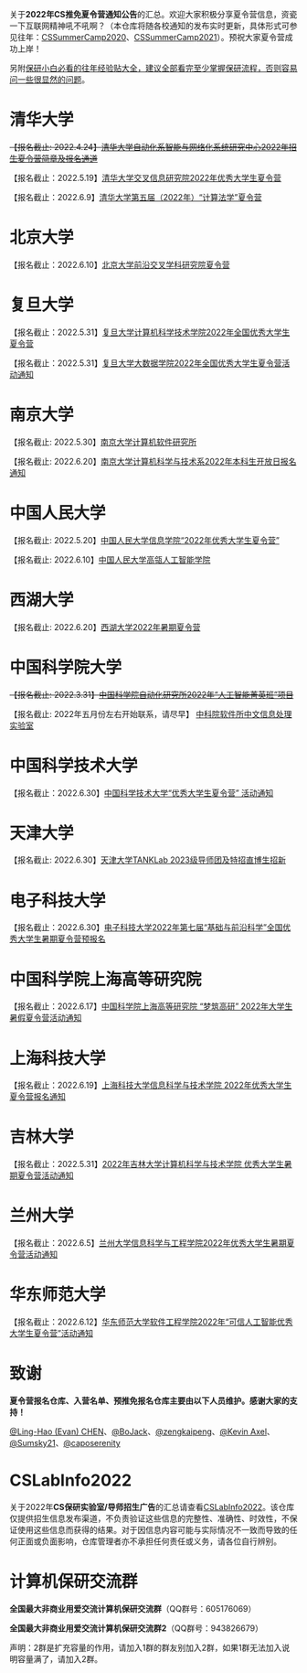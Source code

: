 
关于**2022年CS推免夏令营通知公告**的汇总。欢迎大家积极分享夏令营信息，资瓷一下互联网精神吼不吼啊？（本仓库将随各校通知的发布实时更新，具体形式可参见往年：[CSSummerCamp2020](https://github.com/hcy226/CSSummerCamp2020)、[CSSummerCamp2021](https://github.com/hit-thusz-RookieCJ/CSSummerCamp2021)）。预祝大家夏令营成功上岸！

另附[保研小白必看的往年经验贴大全，建议全部看完至少掌握保研流程，否则容易问一些很显然的问题](https://github.com/Alpha-Yang/CS-BAOYAN-2022)。

# 清华大学
~~【报名截止: 2022.4.24】[清华大学自动化系智能与网络化系统研究中心2022年招生夏令营简章及报名通道](https://mp.weixin.qq.com/s/PIh-a1VIBqt7-BambzxkUA)~~

【报名截止：2022.5.19】[清华大学交叉信息研究院2022年优秀大学生夏令营](https://admission.iiis.tsinghua.edu.cn/2022/)

【报名截止：2022.6.9】[清华大学第五届（2022年）“计算法学”夏令营](https://www.law.tsinghua.edu.cn/info/1135/13185.htm)

# 北京大学
【报名截止：2022.6.10】[北京大学前沿交叉学科研究院夏令营](http://www.aais.pku.edu.cn/tongzhi/shownews.php?id=1460)

# 复旦大学
【报名截止：2022.5.31】[复旦大学计算机科学技术学院2022年全国优秀大学生夏令营](https://cs.fudan.edu.cn/bf/99/c24257a442265/page.htm)

【报名截止：2022.5.31】[复旦大学大数据学院2022年全国优秀大学生夏令营活动通知](https://sds.fudan.edu.cn/bf/72/c17701a442226/page.htm)

# 南京大学

【报名截止: 2022.5.30】[南京大学计算机软件研究所](https://cs.nju.edu.cn/ics/recruit/index.html)

【报名截止: 2022.6.20】[南京大学计算机科学与技术系2022年本科生开放日报名通知](https://cs.nju.edu.cn/b0/eb/c1654a569579/page.htm)

# 中国人民大学

【报名截止: 2022.5.20】[中国人民大学信息学院“2022年优秀大学生夏令营”](http://info.ruc.edu.cn/notice_convert_detail.php?id=2265)

【报名截止: 2022.6.10】[中国人民大学高瓴人工智能学院](https://mp.weixin.qq.com/s/xGEd_mRczxnNNVVa0LRPxQ)

# 西湖大学

【报名截止: 2022.6.20】[西湖大学2022年暑期夏令营](https://www.westlake.edu.cn/news_events/westlakenews/zsdt/202204/t20220411_19774.shtml)

# 中国科学院大学

~~【报名截止: 2022.3.31】[中国科学院自动化研究所2022年“人工智能菁英班”项目](http://www.ia.cas.cn/yjsjy/zs/sszs/202203/t20220321_6401496.html)~~

【报名截止: 2022年五月份左右开始联系，请尽早】 [中科院软件所中文信息处理实验室](http://www.icip.org.cn/zh/2022/04/11/recruit/)

# 中国科学技术大学

【报名截止：2022.6.30】[中国科学技术大学“优秀大学生夏令营” 活动通知](https://mp.weixin.qq.com/s?__biz=MzA5OTQ4MzAzMg==&mid=2650083353&idx=1&sn=1db1bed8ee834f726a53e97acd64ce4c)

# 天津大学

【报名截止: 2022.6.30】[天津大学TANKLab 2023级导师团及特招直博生招新](https://mp.weixin.qq.com/s?srcid=0328TrVBOLBU7UuOZhHctIdf&scene=23&sharer_sharetime=1648461969548&mid=2247485718&sharer_shareid=13a0869e2dfd7c9b03339911eb553922&sn=23bc73443c1c9673ce2301101963930b&idx=1&__biz=MzI5MTQwNTAwMg%3D%3D&chksm=ec1064b3db67eda590df3a9514b87316c28089d7aae5acf22c50ee8fbcc277dc13fdd1862eb2&mpshare=1#rd)

# 电子科技大学

【报名截止：2022.6.30】[电子科技大学2022年第七届“基础与前沿科学”全国优秀大学生暑期夏令营预报名](https://www.iffs.uestc.edu.cn/info/1032/4765.htm?themecolor=111111)

# 中国科学院上海高等研究院

【报名截止：2022.6.17】[中国科学院上海高等研究院 “梦筑高研” 2022年大学生暑假夏令营活动通知](http://www.sari.cas.cn/gradedu/gdzssz/gddxssjxm/202204/t20220424_6437240.html)

# 上海科技大学

【报名截止：2022.6.19】[上海科技大学信息科学与技术学院 2022年优秀大学生夏令营报名通知](https://sist.shanghaitech.edu.cn/2022/0509/c2863a540028/page.htm)

# 吉林大学

【报名截止：2022.5.31】[2022年吉林大学计算机科学与技术学院 优秀大学生暑期夏令营活动通知](http://ccst.jlu.edu.cn/info/1091/16122.htm)

# 兰州大学

【报名截止：2022.6.5】[兰州大学信息科学与工程学院2022年优秀大学生暑期夏令营活动通知](http://xxxy.lzu.edu.cn/tongzhigonggao/2022/0509/195366.html)

# 华东师范大学

【报名截止：2022.6.12】[华东师范大学软件工程学院2022年“可信人工智能优秀大学生夏令营”活动通知](https://yjszs.ecnu.edu.cn/system/xlyxcwb_detail.asp?xlyjbdwbh=2022051120179966143823)

# 致谢

**夏令营报名仓库、入营名单、预推免报名仓库主要由以下人员维护。感谢大家的支持！**

[@Ling-Hao (Evan) CHEN](https://github.com/LinghaoChan)、[@BoJack](https://github.com/ddlBoJack)、[@zengkaipeng](https://github.com/zengkaipeng)、[@Kevin Axel](https://github.com/KveinAxel)、[@Sumsky21](https://github.com/Sumsky21)、[@caposerenity](https://github.com/caposerenity)

# CSLabInfo2022

关于2022年**CS保研实验室/导师招生广告**的汇总请查看[CSLabInfo2022](https://github.com/zengkaipeng/CSLabInfo2022)。该仓库仅提供招生信息发布渠道，不负责验证这些信息的完整性、准确性、时效性，不保证使用这些信息而获得的结果。对于因信息内容可能与实际情况不一致而导致的任何正面或负面影响，仓库管理者亦不承担任何责任或义务，请各位自行辨别。

# 计算机保研交流群

**全国最大非商业用爱交流计算机保研交流群**（QQ群号：605176069）

**全国最大非商业用爱交流计算机保研交流群2**（QQ群号：943826679）

声明：2群是扩充容量的作用，请加入1群的群友别加入2群，如果1群无法加入说明容量满了，请加入2群。
